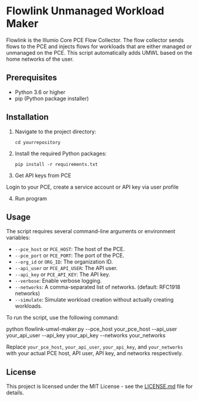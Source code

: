 # Flowlink Unmanaged Workload Maker

Flowlink is the Illumio Core PCE Flow Collector. The flow collector sends flows
to the PCE and injects flows for workloads that are either managed or unmanaged
on the PCE.
This script automatically adds UMWL based on the home networks of the user.


## Prerequisites

- Python 3.6 or higher
- pip (Python package installer)

## Installation

1. Navigate to the project directory:
    ```
    cd yourrepository
    ```
2. Install the required Python packages:
    ```
    pip install -r requirements.txt
    ```
3. Get API keys from PCE

Login to your PCE, create a service account or API key via user profile

4. Run program

## Usage

The script requires several command-line arguments or environment variables:

- `--pce_host` or `PCE_HOST`: The host of the PCE.
- `--pce_port` or `PCE_PORT`: The port of the PCE.
- `--org_id` or `ORG_ID`: The organization ID.
- `--api_user` or `PCE_API_USER`: The API user.
- `--api_key` or `PCE_API_KEY`: The API key.
- `--verbose`: Enable verbose logging.
- `--networks`: A comma-separated list of networks. (default: RFC1918 networks)
- `--simulate`: Simulate workload creation without actually creating workloads.

To run the script, use the following command:

  python flowlink-umwl-maker.py --pce_host your_pce_host --api_user your_api_user --api_key your_api_key --networks your_networks


Replace `your_pce_host`, `your_api_user`, `your_api_key`, and `your_networks` with your actual PCE host, API user, API key, and networks respectively.

## License

This project is licensed under the MIT License - see the [LICENSE.md](LICENSE.md) file for details.